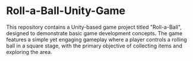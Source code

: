 # Roll-a-Ball-Unity-Game
This repository contains a Unity-based game project titled "Roll-a-Ball", designed to demonstrate basic game development concepts. The game features a simple yet engaging gameplay where a player controls a rolling ball in a square stage, with the primary objective of collecting items and exploring the area.
